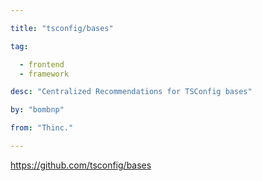```yaml
---

title: "tsconfig/bases" 

tag: 

  - frontend
  - framework 

desc: "Centralized Recommendations for TSConfig bases" 

by: "bombnp" 

from: "Thinc." 

---
```




https://github.com/tsconfig/bases 

